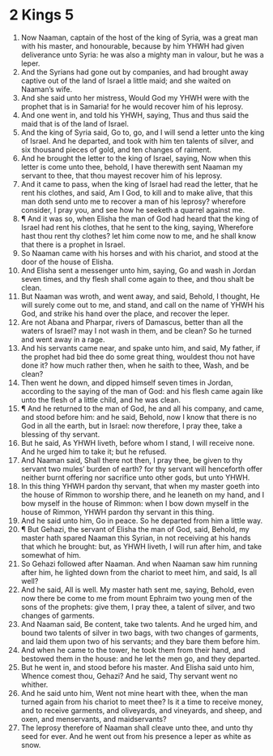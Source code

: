 ﻿# 2 Kings 5
1. Now Naaman, captain of the host of the king of Syria, was a great man with his master, and honourable, because by him YHWH had given deliverance unto Syria: he was also a mighty man in valour, but he was a leper. 
2. And the Syrians had gone out by companies, and had brought away captive out of the land of Israel a little maid; and she waited on Naaman’s wife. 
3. And she said unto her mistress, Would God my YHWH were with the prophet that is in Samaria! for he would recover him of his leprosy. 
4. And one went in, and told his YHWH, saying, Thus and thus said the maid that is of the land of Israel. 
5. And the king of Syria said, Go to, go, and I will send a letter unto the king of Israel. And he departed, and took with him ten talents of silver, and six thousand pieces of gold, and ten changes of raiment. 
6. And he brought the letter to the king of Israel, saying, Now when this letter is come unto thee, behold, I have therewith sent Naaman my servant to thee, that thou mayest recover him of his leprosy. 
7. And it came to pass, when the king of Israel had read the letter, that he rent his clothes, and said, Am I God, to kill and to make alive, that this man doth send unto me to recover a man of his leprosy? wherefore consider, I pray you, and see how he seeketh a quarrel against me. 
8. ¶ And it was so, when Elisha the man of God had heard that the king of Israel had rent his clothes, that he sent to the king, saying, Wherefore hast thou rent thy clothes? let him come now to me, and he shall know that there is a prophet in Israel. 
9. So Naaman came with his horses and with his chariot, and stood at the door of the house of Elisha. 
10. And Elisha sent a messenger unto him, saying, Go and wash in Jordan seven times, and thy flesh shall come again to thee, and thou shalt be clean. 
11. But Naaman was wroth, and went away, and said, Behold, I thought, He will surely come out to me, and stand, and call on the name of YHWH his God, and strike his hand over the place, and recover the leper. 
12. Are not Abana and Pharpar, rivers of Damascus, better than all the waters of Israel? may I not wash in them, and be clean? So he turned and went away in a rage. 
13. And his servants came near, and spake unto him, and said, My father, if the prophet had bid thee do some great thing, wouldest thou not have done it? how much rather then, when he saith to thee, Wash, and be clean? 
14. Then went he down, and dipped himself seven times in Jordan, according to the saying of the man of God: and his flesh came again like unto the flesh of a little child, and he was clean. 
15. ¶ And he returned to the man of God, he and all his company, and came, and stood before him: and he said, Behold, now I know that there is no God in all the earth, but in Israel: now therefore, I pray thee, take a blessing of thy servant. 
16. But he said, As YHWH liveth, before whom I stand, I will receive none. And he urged him to take it; but he refused. 
17. And Naaman said, Shall there not then, I pray thee, be given to thy servant two mules’ burden of earth? for thy servant will henceforth offer neither burnt offering nor sacrifice unto other gods, but unto YHWH. 
18. In this thing YHWH pardon thy servant, that when my master goeth into the house of Rimmon to worship there, and he leaneth on my hand, and I bow myself in the house of Rimmon: when I bow down myself in the house of Rimmon, YHWH pardon thy servant in this thing. 
19. And he said unto him, Go in peace. So he departed from him a little way. 
20. ¶ But Gehazi, the servant of Elisha the man of God, said, Behold, my master hath spared Naaman this Syrian, in not receiving at his hands that which he brought: but, as YHWH liveth, I will run after him, and take somewhat of him. 
21. So Gehazi followed after Naaman. And when Naaman saw him running after him, he lighted down from the chariot to meet him, and said, Is all well? 
22. And he said, All is well. My master hath sent me, saying, Behold, even now there be come to me from mount Ephraim two young men of the sons of the prophets: give them, I pray thee, a talent of silver, and two changes of garments. 
23. And Naaman said, Be content, take two talents. And he urged him, and bound two talents of silver in two bags, with two changes of garments, and laid them upon two of his servants; and they bare them before him. 
24. And when he came to the tower, he took them from their hand, and bestowed them in the house: and he let the men go, and they departed. 
25. But he went in, and stood before his master. And Elisha said unto him, Whence comest thou, Gehazi? And he said, Thy servant went no whither. 
26. And he said unto him, Went not mine heart with thee, when the man turned again from his chariot to meet thee? Is it a time to receive money, and to receive garments, and oliveyards, and vineyards, and sheep, and oxen, and menservants, and maidservants? 
27. The leprosy therefore of Naaman shall cleave unto thee, and unto thy seed for ever. And he went out from his presence a leper as white as snow. 
